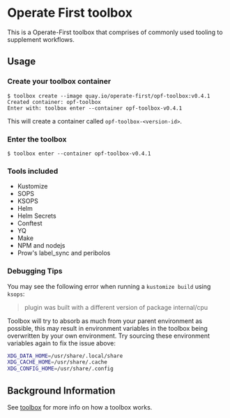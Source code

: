 # Operate First toolbox

This is a Operate-First toolbox that comprises of commonly used tooling to supplement workflows.

## Usage

### Create your toolbox container

```shell
$ toolbox create --image quay.io/operate-first/opf-toolbox:v0.4.1
Created container: opf-toolbox
Enter with: toolbox enter --container opf-toolbox-v0.4.1
```

This will create a container called `opf-toolbox-<version-id>`.

### Enter the toolbox

```shell
$ toolbox enter --container opf-toolbox-v0.4.1
```

### Tools included

- Kustomize
- SOPS
- KSOPS
- Helm
- Helm Secrets
- Conftest
- YQ
- Make
- NPM and nodejs
- Prow's label_sync and peribolos

### Debugging Tips

You may see the following error when running a `kustomize build` using `ksops`:

> plugin was built with a different version of package internal/cpu

Toolbox will try to absorb as much from your parent environment as possible, this may result in environment variables
in the toolbox being overwritten by your own environment. Try sourcing these environment variables again to fix the issue
above:

```bash
XDG_DATA_HOME=/usr/share/.local/share
XDG_CACHE_HOME=/usr/share/.cache
XDG_CONFIG_HOME=/usr/share/.config
```

## Background Information

See [toolbox](https://github.com/containers/toolbox) for more info on how a toolbox works.
